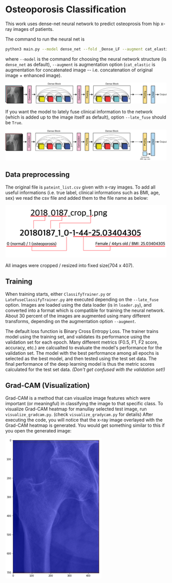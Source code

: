 # Osteoporosis Classification

This work uses dense-net neural network to predict osteoprosis from hip x-ray images of patients.

The command to run the neural net is

```bash
python3 main.py --model dense_net --fold _Dense_LF --augment cat_elastic --late_fuse True
```

where `--model` is the command for choosing the neural network structure (is `dense_net` as default), `--augment` is augmentation option (`cat_elastic` is augmentation for concatenated image -- i.e. concatenation of original image + enhanced image).

<img src="./images/Dense.png">

If you want the model to lately fuse clinical information to the network (which is added up to the image itself as default), option `--late_fuse` should be `True`.

<img src="./images/Dense2.png">

## Data preprocessing

The original file is `pateint_list.csv` given with x-ray images. To add all useful informations (i.e. true label, clinical informations such as BMI, age, sex) we read the csv file and added them to the file name as below:

<img src="./images/explanation.png" width="600">

All images were cropped / resized into fixed size(704 x 407).



## Training

When training starts, either `ClassifyTrainer.py` or `LateFuseClassifyTrainer.py` are executed depending on the `--late_fuse` option. Images are loaded using the data loader (is in `loader.py`), and converted into a format which is compatible for training the neural network. About 30 percent of the images are augmented using many different transforms, depending on the augmentation option `--augment`.

The default loss function is Binary Cross Entropy Loss. The trainer trains model using the training set, and validates its performance using the validation set for each epoch. Many different metrics (F0.5, F1, F2 score, accuracy, etc.) are calcualted to evaluate the model's performance for the validation set. The model with the best performance among all epochs is selected as the best model, and then tested using the test set data. The final performance of the deep learning model is thus the metric scores calculated for the test set data. *(Don't get confused with the validation set!)*



## Grad-CAM (Visualization)

Grad-CAM is a method that can visualize image features which were important (or meaningful) in classifying the image to that specific class. To visualize Grad-CAM heatmap for manullay selected test image, run `visualize_gradcam.py`. (check `visualize_gradycam.py` for details) After executing the code, you will notice that the x-ray image overlayed with the Grad-CAM heatmap is generated. You would get something similar to this if you open the generated image:

<img src="./images/Grad_CAM.png" width="300">